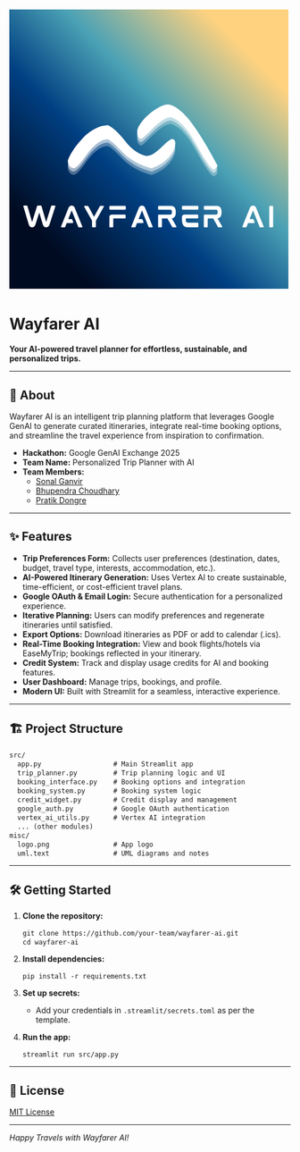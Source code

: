 # ![Wayfarer AI Logo](misc/logo.png)

# Wayfarer AI

**Your AI-powered travel planner for effortless, sustainable, and personalized trips.**

---

## 🚀 About

Wayfarer AI is an intelligent trip planning platform that leverages Google GenAI to generate curated itineraries, integrate real-time booking options, and streamline the travel experience from inspiration to confirmation.

- **Hackathon:** Google GenAI Exchange 2025  
- **Team Name:** Personalized Trip Planner with AI
- **Team Members:**  
  - [Sonal Ganvir](https://github.com/sonalgan)  
  - [Bhupendra Choudhary](https://github.com/Bhupendrachaudhary2001)
  - [Pratik Dongre](https://github.com/cosmic-ash)

---

## ✨ Features

- **Trip Preferences Form:** Collects user preferences (destination, dates, budget, travel type, interests, accommodation, etc.).
- **AI-Powered Itinerary Generation:** Uses Vertex AI to create sustainable, time-efficient, or cost-efficient travel plans.
- **Google OAuth & Email Login:** Secure authentication for a personalized experience.
- **Iterative Planning:** Users can modify preferences and regenerate itineraries until satisfied.
- **Export Options:** Download itineraries as PDF or add to calendar (.ics).
- **Real-Time Booking Integration:** View and book flights/hotels via EaseMyTrip; bookings reflected in your itinerary.
- **Credit System:** Track and display usage credits for AI and booking features.
- **User Dashboard:** Manage trips, bookings, and profile.
- **Modern UI:** Built with Streamlit for a seamless, interactive experience.

---

## 🏗️ Project Structure

```
src/
  app.py                  # Main Streamlit app
  trip_planner.py         # Trip planning logic and UI
  booking_interface.py    # Booking options and integration
  booking_system.py       # Booking system logic
  credit_widget.py        # Credit display and management
  google_auth.py          # Google OAuth authentication
  vertex_ai_utils.py      # Vertex AI integration
  ... (other modules)
misc/
  logo.png                # App logo
  uml.text                # UML diagrams and notes
```

---

## 🛠️ Getting Started

1. **Clone the repository:**
   ```
   git clone https://github.com/your-team/wayfarer-ai.git
   cd wayfarer-ai
   ```

2. **Install dependencies:**
   ```
   pip install -r requirements.txt
   ```

3. **Set up secrets:**
   - Add your credentials in `.streamlit/secrets.toml` as per the template.

4. **Run the app:**
   ```
   streamlit run src/app.py
   ```

---

## 📄 License

[MIT License](LICENSE)

---

*Happy Travels with Wayfarer AI!*